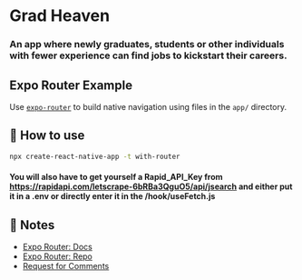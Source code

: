 # Grad Heaven
### An app where newly graduates, students or other individuals with fewer experience can find jobs to kickstart their careers.

## Expo Router Example

Use [`expo-router`](https://expo.github.io/router) to build native navigation using files in the `app/` directory.

## 🚀 How to use

```sh
npx create-react-native-app -t with-router
```
#### You will also have to get yourself a Rapid_API_Key from https://rapidapi.com/letscrape-6bRBa3QguO5/api/jsearch and either put it in a .env or directly enter it in the /hook/useFetch.js

## 📝 Notes

- [Expo Router: Docs](https://expo.github.io/router)
- [Expo Router: Repo](https://github.com/expo/router)
- [Request for Comments](https://github.com/expo/router/discussions/1)


